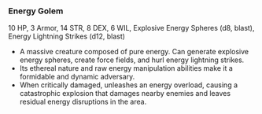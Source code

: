 ### Energy Golem

10 HP, 3 Armor, 14 STR, 8 DEX, 6 WIL, Explosive Energy Spheres (d8, blast), Energy Lightning Strikes (d12, blast)

- A massive creature composed of pure energy. Can generate explosive energy spheres, create force fields, and hurl energy lightning strikes.
- Its ethereal nature and raw energy manipulation abilities make it a formidable and dynamic adversary.
- When critically damaged, unleashes an energy overload, causing a catastrophic explosion that damages nearby enemies and leaves residual energy disruptions in the area.

